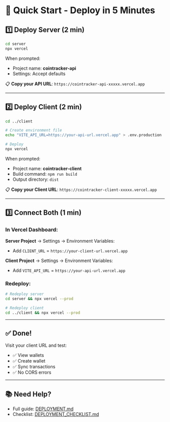 # 🚀 Quick Start - Deploy in 5 Minutes

## 1️⃣ Deploy Server (2 min)

```bash
cd server
npx vercel
```

When prompted:
- Project name: **cointracker-api**
- Settings: Accept defaults

📋 **Copy your API URL**: `https://cointracker-api-xxxxx.vercel.app`

---

## 2️⃣ Deploy Client (2 min)

```bash
cd ../client

# Create environment file
echo "VITE_API_URL=https://your-api-url.vercel.app" > .env.production

# Deploy
npx vercel
```

When prompted:
- Project name: **cointracker-client**  
- Build command: `npm run build`
- Output directory: `dist`

📋 **Copy your Client URL**: `https://cointracker-client-xxxxx.vercel.app`

---

## 3️⃣ Connect Both (1 min)

### In Vercel Dashboard:

**Server Project** → Settings → Environment Variables:
- Add `CLIENT_URL` = `https://your-client-url.vercel.app`

**Client Project** → Settings → Environment Variables:
- Add `VITE_API_URL` = `https://your-api-url.vercel.app`

### Redeploy:

```bash
# Redeploy server
cd server && npx vercel --prod

# Redeploy client  
cd ../client && npx vercel --prod
```

---

## ✅ Done!

Visit your client URL and test:
- ✅ View wallets
- ✅ Create wallet
- ✅ Sync transactions
- ✅ No CORS errors

---

## 📚 Need Help?

- Full guide: [DEPLOYMENT.md](./DEPLOYMENT.md)
- Checklist: [DEPLOYMENT_CHECKLIST.md](./DEPLOYMENT_CHECKLIST.md)

